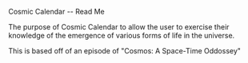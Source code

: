 Cosmic Calendar -- Read Me

The purpose of Cosmic Calendar to allow the user to exercise their knowledge of the
emergence of various forms of life in the universe.

This is based off of an episode of "Cosmos: A Space-Time Oddossey"



